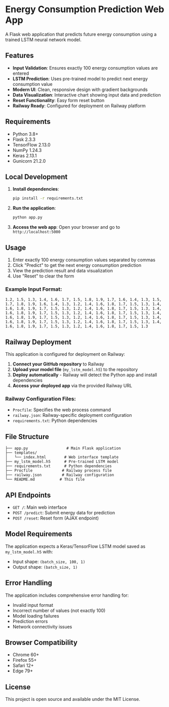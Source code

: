 # Energy Consumption Prediction Web App

A Flask web application that predicts future energy consumption using a trained LSTM neural network model.

## Features

- **Input Validation**: Ensures exactly 100 energy consumption values are entered
- **LSTM Prediction**: Uses pre-trained model to predict next energy consumption value
- **Modern UI**: Clean, responsive design with gradient backgrounds
- **Data Visualization**: Interactive chart showing input data and prediction
- **Reset Functionality**: Easy form reset button
- **Railway Ready**: Configured for deployment on Railway platform

## Requirements

- Python 3.8+
- Flask 2.3.3
- TensorFlow 2.13.0
- NumPy 1.24.3
- Keras 2.13.1
- Gunicorn 21.2.0

## Local Development

1. **Install dependencies**:
   ```bash
   pip install -r requirements.txt
   ```

2. **Run the application**:
   ```bash
   python app.py
   ```

3. **Access the web app**:
   Open your browser and go to `http://localhost:5000`

## Usage

1. Enter exactly 100 energy consumption values separated by commas
2. Click "Predict" to get the next energy consumption prediction
3. View the prediction result and data visualization
4. Use "Reset" to clear the form

### Example Input Format:
```
1.2, 1.5, 1.3, 1.4, 1.6, 1.7, 1.5, 1.8, 1.9, 1.7, 1.6, 1.4, 1.3, 1.5, 1.7, 1.8, 1.9, 1.6, 1.4, 1.3, 1.2, 1.4, 1.6, 1.8, 1.7, 1.5, 1.3, 1.4, 1.6, 1.8, 1.9, 1.7, 1.5, 1.3, 1.2, 1.4, 1.6, 1.8, 1.7, 1.5, 1.3, 1.4, 1.6, 1.8, 1.9, 1.7, 1.5, 1.3, 1.2, 1.4, 1.6, 1.8, 1.7, 1.5, 1.3, 1.4, 1.6, 1.8, 1.9, 1.7, 1.5, 1.3, 1.2, 1.4, 1.6, 1.8, 1.7, 1.5, 1.3, 1.4, 1.6, 1.8, 1.9, 1.7, 1.5, 1.3, 1.2, 1.4, 1.6, 1.8, 1.7, 1.5, 1.3, 1.4, 1.6, 1.8, 1.9, 1.7, 1.5, 1.3, 1.2, 1.4, 1.6, 1.8, 1.7, 1.5, 1.3
```

## Railway Deployment

This application is configured for deployment on Railway:

1. **Connect your GitHub repository** to Railway
2. **Upload your model file** (`my_lstm_model.h5`) to the repository
3. **Deploy automatically** - Railway will detect the Python app and install dependencies
4. **Access your deployed app** via the provided Railway URL

### Railway Configuration Files:
- `Procfile`: Specifies the web process command
- `railway.json`: Railway-specific deployment configuration
- `requirements.txt`: Python dependencies

## File Structure

```
├── app.py                 # Main Flask application
├── templates/
│   └── index.html        # Web interface template
├── my_lstm_model.h5      # Pre-trained LSTM model
├── requirements.txt      # Python dependencies
├── Procfile             # Railway process file
├── railway.json         # Railway configuration
└── README.md           # This file
```

## API Endpoints

- `GET /`: Main web interface
- `POST /predict`: Submit energy data for prediction
- `POST /reset`: Reset form (AJAX endpoint)

## Model Requirements

The application expects a Keras/TensorFlow LSTM model saved as `my_lstm_model.h5` with:
- Input shape: `(batch_size, 100, 1)`
- Output shape: `(batch_size, 1)`

## Error Handling

The application includes comprehensive error handling for:
- Invalid input format
- Incorrect number of values (not exactly 100)
- Model loading failures
- Prediction errors
- Network connectivity issues

## Browser Compatibility

- Chrome 60+
- Firefox 55+
- Safari 12+
- Edge 79+

## License

This project is open source and available under the MIT License.
